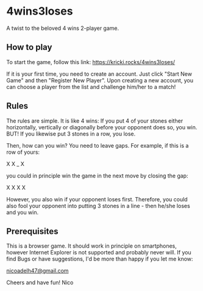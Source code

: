 # 4wins3loses
A twist to the beloved 4 wins 2-player game.

## How to play
To start the game, follow this link:
https://kricki.rocks/4wins3loses/

If it is your first time, you need to create an account. Just click "Start New Game" and then "Register New Player". Upon creating a new account, you can choose a player from the list and challenge him/her to a match!

## Rules
The rules are simple. It is like 4 wins: If you put 4 of your stones either horizontally, vertically or diagonally before your opponent does so, you win. BUT! If you likewise put 3 stones in a row, you lose.

Then, how can you win? You need to leave gaps. For example, if this is a row of yours:

X X _ X

you could in principle win the game in the next move by closing the gap:

X X X X

However, you also win if your opponent loses first. Therefore, you could also fool your opponent into putting 3 stones in a line - then he/she loses and you win.

## Prerequisites
This is a browser game. It should work in principle on smartphones, however Internet Explorer is not supported and probably never will.
If you find Bugs or have suggestions, I'd be more than happy if you let me know:

nicoadelh47@gmail.com

Cheers and have fun!
Nico
